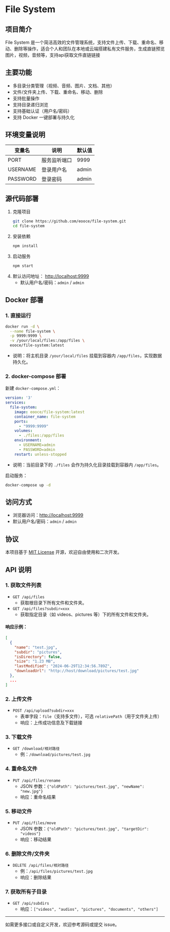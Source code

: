 # File System

## 项目简介

File System 是一个简洁高效的文件管理系统，支持文件上传、下载、重命名、移动、删除等操作，适合个人和团队在本地或云端搭建私有文件服务，生成直链预览图片，视频，音频等，支持api获取文件直链链接

## 主要功能
- 多目录分类管理（视频、音频、图片、文档、其他）
- 文件/文件夹上传、下载、重命名、移动、删除
- 支持批量操作
- 支持目录递归浏览
- 支持基础认证（用户名/密码）
- 支持 Docker 一键部署与持久化

## 环境变量说明

| 变量名    | 说明               | 默认值   |
|-----------|--------------------|----------|
| PORT      | 服务监听端口       | 9999     |
| USERNAME  | 登录用户名         | admin    |
| PASSWORD  | 登录密码           | admin    |

## 源代码部署

1. 克隆项目
   ```bash
   git clone https://github.com/eooce/file-system.git
   cd file-system
   ```
2. 安装依赖
   ```bash
   npm install
   ```
3. 启动服务
   ```bash
   npm start
   ```
4. 默认访问地址： [http://localhost:9999](http://localhost:9999)
   - 默认用户名/密码：`admin` / `admin`

## Docker 部署

### 1. 直接运行
```bash
docker run -d \
  --name file-system \
  -p 9999:9999 \
  -v /your/local/files:/app/files \
  eooce/file-system:latest
```
- 说明：将主机目录 `/your/local/files` 挂载到容器内 `/app/files`，实现数据持久化。

### 2. docker-compose 部署

新建 `docker-compose.yml`：
```yaml
version: '3'
services:
  file-system:
    image: eooce/file-system:latest
    container_name: file-system
    ports:
      - "9999:9999"
    volumes:
      - ./files:/app/files
    environment:
      - USERNAME=admin
      - PASSWORD=admin
    restart: unless-stopped
```
- 说明：当前目录下的 `./files` 会作为持久化目录挂载到容器内 `/app/files`。

启动服务：
```bash
docker-compose up -d
```

## 访问方式
- 浏览器访问：[http://localhost:9999](http://localhost:9999)
- 默认用户名/密码：`admin` / `admin`

## 协议

本项目基于 [MIT License](./LICENSE) 开源，欢迎自由使用和二次开发。

## API 说明

### 1. 获取文件列表
- `GET /api/files`
  - 获取根目录下所有文件和文件夹。
- `GET /api/files?subdir=xxx`
  - 获取指定目录（如 videos、pictures 等）下的所有文件和文件夹。

#### 响应示例：
```json
[
  {
    "name": "test.jpg",
    "subdir": "pictures",
    "isDirectory": false,
    "size": "1.23 MB",
    "lastModified": "2024-06-29T12:34:56.789Z",
    "downloadUrl": "http://host/download/pictures/test.jpg"
  },
  ...
]
```

### 2. 上传文件
- `POST /api/upload?subdir=xxx`
  - 表单字段：`file`（支持多文件），可选 `relativePath`（用于文件夹上传）
  - 响应：上传成功信息及下载链接

### 3. 下载文件
- `GET /download/相对路径`
  - 例：`/download/pictures/test.jpg`

### 4. 重命名文件
- `PUT /api/files/rename`
  - JSON 参数：`{"oldPath": "pictures/test.jpg", "newName": "new.jpg"}`
  - 响应：重命名结果

### 5. 移动文件
- `PUT /api/files/move`
  - JSON 参数：`{"oldPath": "pictures/test.jpg", "targetDir": "videos"}`
  - 响应：移动结果

### 6. 删除文件/文件夹
- `DELETE /api/files/相对路径`
  - 例：`/api/files/pictures/test.jpg`
  - 响应：删除结果

### 7. 获取所有子目录
- `GET /api/subdirs`
  - 响应：`["videos", "audios", "pictures", "documents", "others"]`

---

如需更多接口或自定义开发，欢迎参考源码或提交 issue。 
